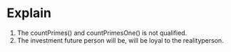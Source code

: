 # Explain

1. The countPrimes() and countPrimesOne() is not qualified.
2. The investment future person will be, will be loyal to the realityperson.